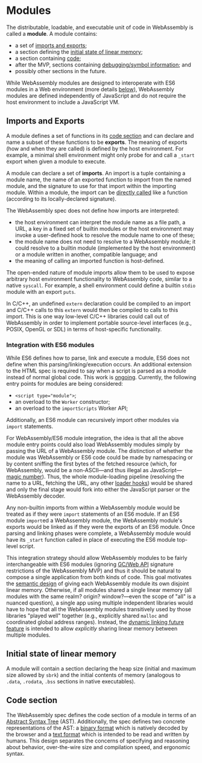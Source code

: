 # Modules

The distributable, loadable, and executable unit of code in WebAssembly
is called a **module**. A module contains:
* a set of [imports and exports](Modules.md#imports-and-exports);
* a section defining the [initial state of linear memory](Modules.md#initial-state-of-linear-memory);
* a section containing [code](Modules.md#code-section);
* after the MVP, sections containing [debugging/symbol information](Tooling.md); and
* possibly other sections in the future.

While WebAssembly modules are designed to interoperate with ES6 modules
in a Web environment (more details [below](Modules.md#integration-with-es6-modules)),
WebAssembly modules are defined independently of JavaScript and do not require
the host environment to include a JavaScript VM.

## Imports and Exports

A module defines a set of functions in its
[code section](Modules.md#code-section) and can declare and name a subset of
these functions to be **exports**. The meaning of exports (how and when they are
called) is defined by the host environment. For example, a minimal shell
environment might only probe for and call a `_start` export when given a module
to execute.

A module can declare a set of **imports**. An import is a tuple containing a
module name, the name of an exported function to import from the named module,
and the signature to use for that import within the importing module. Within a
module, the import can be [directly called](AstSemantics.md#calls) like a
function (according to its locally-declared signature).

The WebAssembly spec does not define how imports are interpreted:
* the host environment can interpret the module name as a file path, a URL,
  a key in a fixed set of builtin modules or the host environment may invoke a
  user-defined hook to resolve the module name to one of these;
* the module name does not need to resolve to a WebAssembly module; it
  could resolve to a builtin module (implemented by the host environment) or a
  module written in another, compatible language; and
* the meaning of calling an imported function is host-defined.

The open-ended nature of module imports allow them to be used to expose
arbitrary host environment functionality to WebAssembly code, similar to a
native `syscall`. For example, a shell environment could define a builtin
`stdio` module with an export `puts`.

In C/C++, an undefined `extern` declaration could be compiled to an import and
C/C++ calls to this `extern` would then be compiled to calls to this import. This
is one way low-level C/C++ libraries could call out of WebAssembly in order to
implement portable source-level interfaces (e.g., POSIX, OpenGL or SDL) in
terms of host-specific functionality.

### Integration with ES6 modules

While ES6 defines how to parse, link and execute a module, ES6 does not
define when this parsing/linking/execution occurs. An additional extension
to the HTML spec is required to say when a script is parsed as a module instead
of normal global code. This work is [ongoing](TODO). Currently, the following
entry points for modules are being considered:
* `<script type="module">`;
* an overload to the `Worker` constructor;
* an overload to the `importScripts` Worker API;

Additionally, an ES6 module can recursively import other modules via `import`
statements.

For WebAssembly/ES6 module integration, the idea is that all the above module
entry points could also load WebAssembly modules simply by passing the URL of a
WebAssembly module. The distinction of whether the module was WebAssembly or ES6
code could be made by namespacing or by content sniffing the first bytes of the
fetched resource (which, for WebAssembly, would be a non-ASCII&mdash;and thus
illegal as JavaScript&mdash;[magic number](https://en.wikipedia.org/wiki/Magic_number_%28programming%29)).
Thus, the whole module-loading pipeline (resolving the name to a URL, fetching
the URL, any other [loader hooks](http://whatwg.github.io/loader/)) would be
shared and only the final stage would fork into either the JavaScript parser or
the WebAssembly decoder.

Any non-builtin imports from within a WebAssembly module would be treated as
if they were `import` statements of an ES6 module. If an ES6 module `import`ed
a WebAssembly module, the WebAssembly module's exports would be linked as if
they were the exports of an ES6 module. Once parsing and linking phases
were complete, a WebAssembly module would have its `_start` function called in
place of executing the ES6 module top-level script.

This integration strategy should allow WebAssembly modules to be fairly
interchangeable with ES6 modules (ignoring 
[GC/Web API](FutureFeatures.md#gc/dom-integration) signature restrictions of the
WebAssembly MVP) and thus it should be natural to compose a single application
from both kinds of code. This goal motivates the 
[semantic design](AstSemantics.md#linear-memory) of giving each WebAssembly
module its own disjoint linear memory. Otherwise, if all modules shared a single
linear memory (all modules with the same realm? origin? window?&mdash;even the
scope of "all" is a nuanced question), a single app using multiple
independent libraries would have to hope that all the WebAssembly modules
transitively used by those libraries "played well" together (e.g., explicitly
shared `malloc` and coordinated global address ranges). Instead, the
[dynamic linking future feature](FutureFeatures.md#dynamic-linking) is intended
to allow *explicitly* sharing linear memory between multiple modules.

## Initial state of linear memory

A module will contain a section declaring the heap size (initial and maximum
size allowed by `sbrk`) and the initial contents of memory (analogous to
`.data`, `.rodata`, `.bss` sections in native executables).

## Code section

The WebAssembly spec defines the code section of a module in terms of an
[Abstract Syntax Tree](AstSemantics.md) (AST). Additionally, the spec defines
two concrete representations of the AST: a [binary format](BinaryEncoding.md)
which is natively decoded by the browser and a [text format](TextFormat.md)
which is intended to be read and written by humans. This design separates
the concerns of specifying and reasoning about behavior, over-the-wire size
and compilation speed, and ergonomic syntax.
